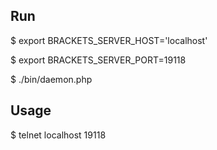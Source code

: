 ## Run

$ export BRACKETS_SERVER_HOST='localhost'

$ export BRACKETS_SERVER_PORT=19118

$ ./bin/daemon.php


## Usage

$ telnet localhost 19118
